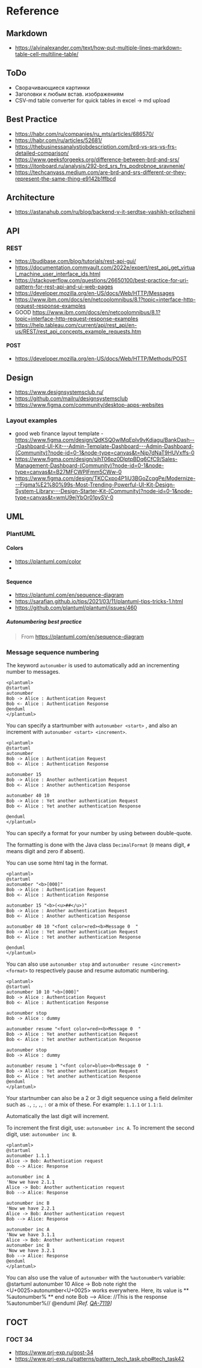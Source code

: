 # Reference

## Markdown

* https://alvinalexander.com/text/how-put-multiple-lines-markdown-table-cell-multiline-table/

## ToDo

* Сворачивающиеся картинки
* Заголовки к любым встав. изображениям
* CSV-md table converter for quick tables in excel -> md upload

## Best Practice

* https://habr.com/ru/companies/ru_mts/articles/686570/
* https://habr.com/ru/articles/52681/
* https://thebusinessanalystjobdescription.com/brd-vs-srs-vs-frs-detailed-comparison/
* https://www.geeksforgeeks.org/difference-between-brd-and-srs/
* https://itonboard.ru/analysis/292-brd_srs_frs_podrobnoe_sravnenie/
* https://techcanvass.medium.com/are-brd-and-srs-different-or-they-represent-the-same-thing-e9142b1ffbcd

## Architecture

* https://astanahub.com/ru/blog/backend-v-it-serdtse-vashikh-prilozhenii

## API

### REST

* https://budibase.com/blog/tutorials/rest-api-gui/
* https://documentation.commvault.com/2022e/expert/rest_api_get_virtual_machine_user_interface_ids.html
* https://stackoverflow.com/questions/26650100/best-practice-for-uri-pattern-for-rest-api-and-ui-web-pages
* https://developer.mozilla.org/en-US/docs/Web/HTTP/Messages
* https://www.ibm.com/docs/en/netcoolomnibus/8.1?topic=interface-http-request-response-examples
* GOOD https://www.ibm.com/docs/en/netcoolomnibus/8.1?topic=interface-http-request-response-examples
* https://help.tableau.com/current/api/rest_api/en-us/REST/rest_api_concepts_example_requests.htm

#### POST

* https://developer.mozilla.org/en-US/docs/Web/HTTP/Methods/POST

## Design

* https://www.designsystemsclub.ru/
* https://github.com/mailru/designsystemsclub
* https://www.figma.com/community/desktop-apps-websites

### Layout examples

* good web finance layout template - https://www.figma.com/design/QdKSQ0wlMqEplv9vKdiagu/BankDash---Dashboard-UI-Kit---Admin-Template-Dashboard---Admin-Dashboard-(Community)?node-id=0-1&node-type=canvas&t=Njp7dNaT9HUVxffs-0
* https://www.figma.com/design/sjhT06pz0DlptpBDq6CfC9/Sales-Management-Dashboard-(Community)?node-id=0-1&node-type=canvas&t=B27MFCWPlFmm5CWw-0
* https://www.figma.com/design/TKCCxpo4P1iU3BGoZcqgPe/Modernize---Figma%E2%80%99s-Most-Trending-Powerful-UI-Kit-Design-System-Library---Design-Starter-Kit-(Community)?node-id=0-1&node-type=canvas&t=wmU9ejYbOr01pySV-0

## UML

### PlantUML

#### Colors

* https://plantuml.com/color
* 
#### Sequence

* https://plantuml.com/en/sequence-diagram
* https://sarafian.github.io/tips/2021/03/11/plantuml-tips-tricks-1.html
* https://github.com/plantuml/plantuml/issues/460

##### Autonumbering best practice

>From https://plantuml.com/en/sequence-diagram

### Message sequence numbering


The keyword ``autonumber`` is used to
automatically add an incrementing number to messages.

```
<plantuml>
@startuml
autonumber
Bob -> Alice : Authentication Request
Bob <- Alice : Authentication Response
@enduml
</plantuml>
```

You can specify a startnumber with ``autonumber <start>`` , and
also an increment with ``autonumber <start> <increment>``.

```
<plantuml>
@startuml
autonumber
Bob -> Alice : Authentication Request
Bob <- Alice : Authentication Response

autonumber 15
Bob -> Alice : Another authentication Request
Bob <- Alice : Another authentication Response

autonumber 40 10
Bob -> Alice : Yet another authentication Request
Bob <- Alice : Yet another authentication Response

@enduml
</plantuml>
```

You can specify a format for your number by using between double-quote.

The formatting is done with the Java class ``DecimalFormat``
(``0`` means digit, ``#`` means digit and zero if absent).

You can use some html tag in the format.
```
<plantuml>
@startuml
autonumber "<b>[000]"
Bob -> Alice : Authentication Request
Bob <- Alice : Authentication Response

autonumber 15 "<b>(<u>##</u>)"
Bob -> Alice : Another authentication Request
Bob <- Alice : Another authentication Response

autonumber 40 10 "<font color=red><b>Message 0  "
Bob -> Alice : Yet another authentication Request
Bob <- Alice : Yet another authentication Response

@enduml
</plantuml>
```

You can also use ``autonumber stop`` and
``autonumber resume <increment> <format>`` to respectively pause and resume
automatic numbering.

```
<plantuml>
@startuml
autonumber 10 10 "<b>[000]"
Bob -> Alice : Authentication Request
Bob <- Alice : Authentication Response

autonumber stop
Bob -> Alice : dummy

autonumber resume "<font color=red><b>Message 0  "
Bob -> Alice : Yet another authentication Request
Bob <- Alice : Yet another authentication Response

autonumber stop
Bob -> Alice : dummy

autonumber resume 1 "<font color=blue><b>Message 0  "
Bob -> Alice : Yet another authentication Request
Bob <- Alice : Yet another authentication Response
@enduml
</plantuml>
```


Your startnumber can also be a 2 or 3 digit sequence using a field delimiter such as ``.``, ``;``, ``,``, ``:`` or a mix of these. For example: ``1.1.1`` or ``1.1:1``.

Automatically the last digit will increment.

To increment the first digit, use: ``autonumber inc A``. To increment the second digit, use: ``autonumber inc B``. 

```
<plantuml>
@startuml
autonumber 1.1.1
Alice -> Bob: Authentication request
Bob --> Alice: Response

autonumber inc A
'Now we have 2.1.1
Alice -> Bob: Another authentication request
Bob --> Alice: Response

autonumber inc B
'Now we have 2.2.1
Alice -> Bob: Another authentication request
Bob --> Alice: Response

autonumber inc A
'Now we have 3.1.1
Alice -> Bob: Another authentication request
autonumber inc B
'Now we have 3.2.1
Bob --> Alice: Response
@enduml
</plantuml>
```

You can also use the value of `autonumber` with the ``%autonumber%`` variable:
<plantuml>
@startuml
autonumber 10
Alice -> Bob
note right
  the <U+0025>autonumber<U+0025> works everywhere.
  Here, its value is ** %autonumber% **
end note
Bob --> Alice: //This is the response %autonumber%//
@enduml
</plantuml>
*[Ref. [QA-7119](https://forum.plantuml.net/7119/create-links-after-creating-a-diagram?show=7137#a7137)]*



## ГОСТ

### ГОСТ 34

* https://www.prj-exp.ru/gost-34
* https://www.prj-exp.ru/patterns/pattern_tech_task.php#tech_task42
